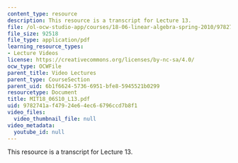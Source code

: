 ```yaml
---
content_type: resource
description: This resource is a transcript for Lecture 13.
file: /ol-ocw-studio-app/courses/18-06-linear-algebra-spring-2010/9782741af47924e64ec66796ccd7b8f1_MIT18_06S10_L13.pdf
file_size: 92518
file_type: application/pdf
learning_resource_types:
- Lecture Videos
license: https://creativecommons.org/licenses/by-nc-sa/4.0/
ocw_type: OCWFile
parent_title: Video Lectures
parent_type: CourseSection
parent_uid: 6b1f6624-5736-6951-bfe8-5945521b0299
resourcetype: Document
title: MIT18_06S10_L13.pdf
uid: 9782741a-f479-24e6-4ec6-6796ccd7b8f1
video_files:
  video_thumbnail_file: null
video_metadata:
  youtube_id: null
---
```

This resource is a transcript for Lecture 13.